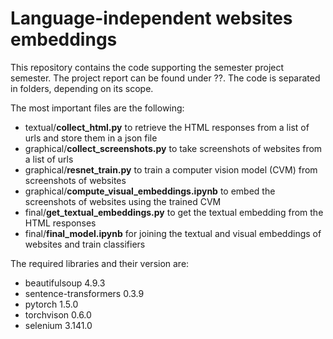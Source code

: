 # Language-independent websites embeddings

This repository contains the code supporting the semester project semester. The project report can be found under ??. The code is separated in folders, depending on its scope. 

The most important files are the following:

- textual/**collect_html.py** to retrieve the HTML responses from a list of urls and store them in a json file
- graphical/**collect_screenshots.py** to take screenshots of websites from a list of urls
- graphical/**resnet_train.py** to train a computer vision model (CVM) from screenshots of websites
- graphical/**compute_visual_embeddings.ipynb** to embed the screenshots of websites using the trained CVM
- final/**get_textual_embeddings.py** to get the textual embedding from the HTML responses
- final/**final_model.ipynb** for joining the textual and visual embeddings of websites and train classifiers 

The required libraries and their version are:
- beautifulsoup 4.9.3
- sentence-transformers 0.3.9
- pytorch 1.5.0
- torchvison 0.6.0
- selenium 3.141.0
